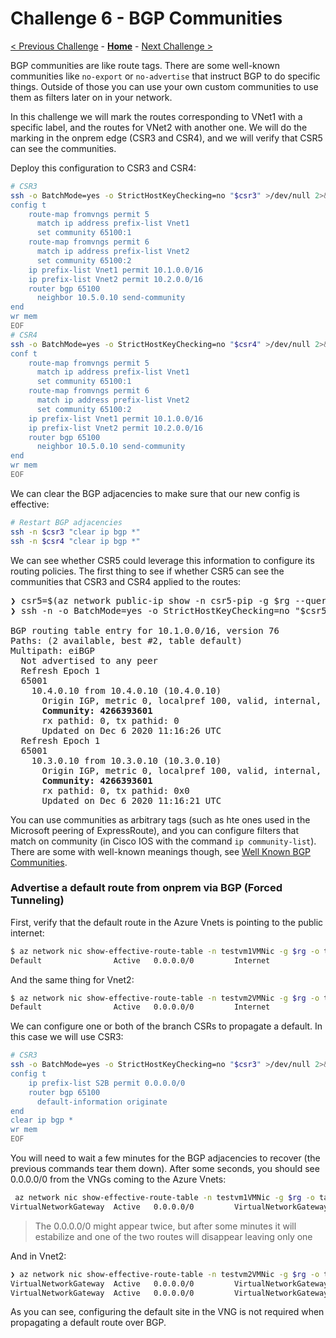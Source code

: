 # Challenge 6 - BGP Communities

[< Previous Challenge](./05-transit.md) - **[Home](./README.md)** - [Next Challenge >](./07-vng_ibgp.md)

BGP communities are like route tags. There are some well-known communities like `no-export` or `no-advertise` that instruct BGP to do specific things. Outside of those you can use your own custom communities to use them as filters later on in your network.

In this challenge we will mark the routes corresponding to VNet1 with a specific label, and the routes for VNet2 with another one. We will do the marking in the onprem edge (CSR3 and CSR4), and we will verify that CSR5 can see the communities.

Deploy this configuration to CSR3 and CSR4:

```bash
# CSR3
ssh -o BatchMode=yes -o StrictHostKeyChecking=no "$csr3" >/dev/null 2>&1 <<'EOF'
config t
    route-map fromvngs permit 5
      match ip address prefix-list Vnet1
      set community 65100:1
    route-map fromvngs permit 6
      match ip address prefix-list Vnet2
      set community 65100:2
    ip prefix-list Vnet1 permit 10.1.0.0/16
    ip prefix-list Vnet2 permit 10.2.0.0/16
    router bgp 65100
      neighbor 10.5.0.10 send-community
end
wr mem
EOF
# CSR4
ssh -o BatchMode=yes -o StrictHostKeyChecking=no "$csr4" >/dev/null 2>&1 <<'EOF'
conf t
    route-map fromvngs permit 5
      match ip address prefix-list Vnet1
      set community 65100:1
    route-map fromvngs permit 6
      match ip address prefix-list Vnet2
      set community 65100:2
    ip prefix-list Vnet1 permit 10.1.0.0/16
    ip prefix-list Vnet2 permit 10.2.0.0/16
    router bgp 65100
      neighbor 10.5.0.10 send-community
end
wr mem
EOF
```

We can clear the BGP adjacencies to make sure that our new config is effective:

```bash
# Restart BGP adjacencies
ssh -n $csr3 "clear ip bgp *"
ssh -n $csr4 "clear ip bgp *"
```

We can see whether CSR5 could leverage this information to configure its routing policies. The first thing to see if whether CSR5 can see the communities that CSR3 and CSR4 applied to the routes:

<pre>
❯ csr5=$(az network public-ip show -n csr5-pip -g $rg --query ipAddress -o tsv)
❯ ssh -n -o BatchMode=yes -o StrictHostKeyChecking=no "$csr5" "sh ip bgp 10.1.0.0/16"

BGP routing table entry for 10.1.0.0/16, version 76
Paths: (2 available, best #2, table default)
Multipath: eiBGP
  Not advertised to any peer
  Refresh Epoch 1
  65001
    10.4.0.10 from 10.4.0.10 (10.4.0.10)
      Origin IGP, metric 0, localpref 100, valid, internal, multipath(oldest)
      <b>Community: 4266393601</b>
      rx pathid: 0, tx pathid: 0
      Updated on Dec 6 2020 11:16:26 UTC
  Refresh Epoch 1
  65001
    10.3.0.10 from 10.3.0.10 (10.3.0.10)
      Origin IGP, metric 0, localpref 100, valid, internal, multipath, best
      <b>Community: 4266393601</b>
      rx pathid: 0, tx pathid: 0x0
      Updated on Dec 6 2020 11:16:21 UTC
</pre>

You can use communities as arbitrary tags (such as hte ones used in the Microsoft peering of ExpressRoute), and you can configure filters that match on community (in Cisco IOS with the command `ip community-list`). There are some with well-known meanings though, see [Well Known BGP Communities](https://www.iana.org/assignments/bgp-well-known-communities/bgp-well-known-communities.xhtml).

### Advertise a default route from onprem via BGP (Forced Tunneling)

First, verify that the default route in the Azure Vnets is pointing to the public internet:

```bash
$ az network nic show-effective-route-table -n testvm1VMNic -g $rg -o table | grep 0.0.0.0/0
Default                Active   0.0.0.0/0         Internet
```

And the same thing for Vnet2:

```bash
$ az network nic show-effective-route-table -n testvm2VMNic -g $rg -o table | grep 0.0.0.0/0
Default                Active   0.0.0.0/0         Internet
```

We can configure one or both of the branch CSRs to propagate a default. In this case we will use CSR3:

```bash
# CSR3
ssh -o BatchMode=yes -o StrictHostKeyChecking=no "$csr3" >/dev/null 2>&1 <<'EOF'
config t
    ip prefix-list S2B permit 0.0.0.0/0
    router bgp 65100
      default-information originate
end
clear ip bgp *
wr mem
EOF
```

You will need to wait a few minutes for the BGP adjacencies to recover (the previous commands tear them down). After some seconds, you should see 0.0.0.0/0 from the VNGs coming to the Azure Vnets:

```bash
 az network nic show-effective-route-table -n testvm1VMNic -g $rg -o table | grep 0.0.0.0/0
VirtualNetworkGateway  Active   0.0.0.0/0         VirtualNetworkGateway  13.70.194.156
```

> The 0.0.0.0/0 might appear twice, but after some minutes it will estabilize and one of the two routes will disappear leaving only one

And in Vnet2:

```bash
❯ az network nic show-effective-route-table -n testvm2VMNic -g $rg -o table | grep 0.0.0.0/0
VirtualNetworkGateway  Active   0.0.0.0/0         VirtualNetworkGateway  10.2.0.4
VirtualNetworkGateway  Active   0.0.0.0/0         VirtualNetworkGateway  10.2.0.5
```

As you can see, configuring the default site in the VNG is not required when propagating a default route over BGP.
